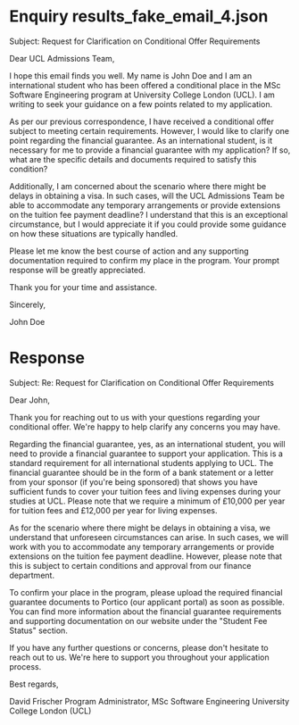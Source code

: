 
# Enquiry results_fake_email_4.json

Subject: Request for Clarification on Conditional Offer Requirements

Dear UCL Admissions Team,

I hope this email finds you well. My name is John Doe and I am an international student who has been offered a conditional place in the MSc Software Engineering program at University College London (UCL). I am writing to seek your guidance on a few points related to my application.

As per our previous correspondence, I have received a conditional offer subject to meeting certain requirements. However, I would like to clarify one point regarding the financial guarantee. As an international student, is it necessary for me to provide a financial guarantee with my application? If so, what are the specific details and documents required to satisfy this condition?

Additionally, I am concerned about the scenario where there might be delays in obtaining a visa. In such cases, will the UCL Admissions Team be able to accommodate any temporary arrangements or provide extensions on the tuition fee payment deadline? I understand that this is an exceptional circumstance, but I would appreciate it if you could provide some guidance on how these situations are typically handled.

Please let me know the best course of action and any supporting documentation required to confirm my place in the program. Your prompt response will be greatly appreciated.

Thank you for your time and assistance.

Sincerely,

John Doe

# Response

Subject: Re: Request for Clarification on Conditional Offer Requirements

Dear John,

Thank you for reaching out to us with your questions regarding your conditional offer. We're happy to help clarify any concerns you may have.

Regarding the financial guarantee, yes, as an international student, you will need to provide a financial guarantee to support your application. This is a standard requirement for all international students applying to UCL. The financial guarantee should be in the form of a bank statement or a letter from your sponsor (if you're being sponsored) that shows you have sufficient funds to cover your tuition fees and living expenses during your studies at UCL. Please note that we require a minimum of £10,000 per year for tuition fees and £12,000 per year for living expenses.

As for the scenario where there might be delays in obtaining a visa, we understand that unforeseen circumstances can arise. In such cases, we will work with you to accommodate any temporary arrangements or provide extensions on the tuition fee payment deadline. However, please note that this is subject to certain conditions and approval from our finance department.

To confirm your place in the program, please upload the required financial guarantee documents to Portico (our applicant portal) as soon as possible. You can find more information about the financial guarantee requirements and supporting documentation on our website under the "Student Fee Status" section.

If you have any further questions or concerns, please don't hesitate to reach out to us. We're here to support you throughout your application process.

Best regards,

David Frischer
Program Administrator, MSc Software Engineering
University College London (UCL)

        